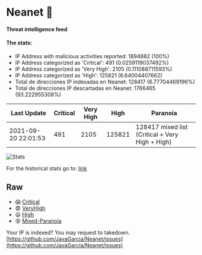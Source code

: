 # Neanet :hocho:
#### Threat intelligence feed
#### The stats:

- IP Address with malicious activities reported: 1894882 (100%)
- IP Address categorized as 'Critical':  491 (0.0259119037492%)
- IP Address categorized as 'Very High':  2105 (0.111088711593%)
- IP Address categorized as 'High':  125821 (6.64004407662)
- Total de direcciones IP indexadas en Neanet:  128417 (6.77704469196%)
- Total de direcciones IP descartadas en Neanet:  1766465 (93.222955308%)

| Last Update | Critical | Very High | High | Paranoia |
| --- | --- | --- | --- | --- |
| 2021-09-20 22:01:53 | 491 | 2105 | 125821 | 128417 mixed list (Critical + Very High + High)|

![Stats](https://docs.google.com/spreadsheets/d/e/2PACX-1vSnaNMIXVabIpDJjufMlzH7poXnshF3mgd8Is1g9ytUEzVsP5my4Trn8f-xkoLLQ38xpL3HtmUexLo6/pubchart?oid=501124687&format=image)

For the historical stats go to: [link](/stats.csv)
## Raw
- :scream: [Critical](https://raw.githubusercontent.com/JavaGarcia/Neanet/master/blacklists/neanet_critical.txt)
- :fearful: [VeryHigh](https://raw.githubusercontent.com/JavaGarcia/Neanet/master/blacklists/neanet_veryHigh.txtt)
- :frowning: [High](https://raw.githubusercontent.com/JavaGarcia/Neanet/master/blacklists/neanet_high.txt)
- :dizzy_face: [Mixed-Paranoia](https://raw.githubusercontent.com/JavaGarcia/Neanet/master/blacklists/neanet_all.txt)


Your IP is indexed? You may request to takedown. [https://github.com/JavaGarcia/Neanet/issues](https://github.com/JavaGarcia/Neanet/issues)












































































































































































































































































































































































































































































































































































































































































































































































































































































































































































































































































































































































































































































































































































































































































































































































































































































































































































































































































































































































































































































































































































































































































































































































































































































































































































































































































































































































































































































































































































































































































































































































































































































































































































































































































































































































































































































































































































































































































































































































































































































































































































































































































































































































































































































































































































































































































































































































































































































































































































































































































































































































































































































































































































































































































































































































































































































































































































































































































































































































































































































































































































































































































































































































































































































































































































































































































































































































































































































































































































































































































































































































































































































































































































































































































































































































































































































































































































































































































































































































































































































































































































































































































































































































































































































































































































































































































































































































































































































































































































































































































































